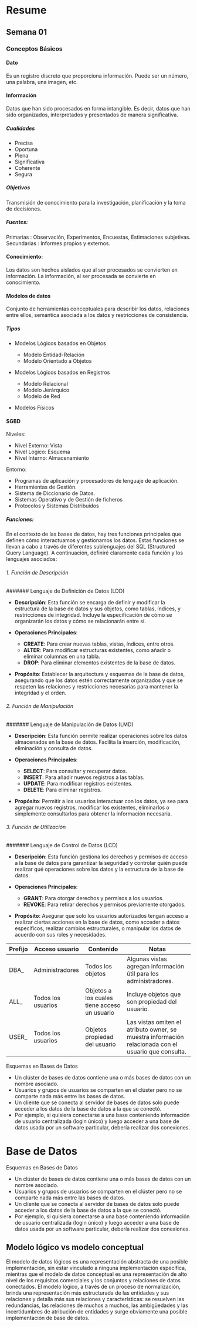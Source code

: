 # Resume

## Semana 01

### Conceptos Básicos

#### Dato

Es un registro discreto que proporciona información. Puede ser un número, una palabra, una imagen, etc.

#### Información

Datos que han sido procesados en forma intangible. Es decir, datos que han sido organizados, interpretados y presentados de manera significativa.

##### Cualidades
- Precisa
- Oportuna
- Plena
- Significativa
- Coherente
- Segura

##### Objetivos
Transmisión de conocimiento para la investigación, planificación y la toma de decisiones.

##### Fuentes:
Primarias : Observación, Experimentos, Encuestas, Estimaciones subjetivas.
Secundarias : Informes propios y externos.

#### Conocimiento:

Los datos son hechos aislados que al ser procesados se convierten en información. La información, al ser procesada se convierte en conocimiento.

#### Modelos de datos

Conjunto de herramientas conceptuales para describir los datos, relaciones entre ellos, semántica asociada a los datos y restricciones de consistencia.

##### Tipos

- Modelos Lógicos basados en Objetos
  - Modelo Entidad-Relación
  - Modelo Orientado a Objetos

- Modelos Lógicos basados en Registros
  - Modelo Relacional
  - Modelo Jerárquico
  - Modelo de Red
- Modelos Físicos

#### SGBD

Niveles:

- Nivel Externo: Vista
- Nivel Logico: Esquema
- Nivel Interno: Almacenamiento

Entorno:

- Programas de aplicación y procesadores de lenguaje de aplicación.
- Herramientas de Gestión.
- Sistema de Diccionario de Datos.
- Sistemas Operativo y de Gestión de ficheros
- Protocolos y Sistemas Distribuidos

##### Funciones:

En el contexto de las bases de datos, hay tres funciones principales que definen cómo interactuamos y gestionamos los datos. Estas funciones se llevan a cabo a través de diferentes sublenguajes del SQL (Structured Query Language). A continuación, definiré claramente cada función y los lenguajes asociados:

###### 1. Función de Descripción

####### Lenguaje de Definición de Datos (LDD)

- **Descripción**: Esta función se encarga de definir y modificar la estructura de la base de datos y sus objetos, como tablas, índices, y restricciones de integridad. Incluye la especificación de cómo se organizarán los datos y cómo se relacionarán entre sí.
  
- **Operaciones Principales**: 
  - **CREATE**: Para crear nuevas tablas, vistas, índices, entre otros.
  - **ALTER**: Para modificar estructuras existentes, como añadir o eliminar columnas en una tabla.
  - **DROP**: Para eliminar elementos existentes de la base de datos.

- **Propósito**: Establecer la arquitectura y esquemas de la base de datos, asegurando que los datos estén correctamente organizados y que se respeten las relaciones y restricciones necesarias para mantener la integridad y el orden.

###### 2. Función de Manipulación

####### Lenguaje de Manipulación de Datos (LMD)

- **Descripción**: Esta función permite realizar operaciones sobre los datos almacenados en la base de datos. Facilita la inserción, modificación, eliminación y consulta de datos.
  
- **Operaciones Principales**: 
  - **SELECT**: Para consultar y recuperar datos.
  - **INSERT**: Para añadir nuevos registros a las tablas.
  - **UPDATE**: Para modificar registros existentes.
  - **DELETE**: Para eliminar registros.

- **Propósito**: Permitir a los usuarios interactuar con los datos, ya sea para agregar nuevos registros, modificar los existentes, eliminarlos o simplemente consultarlos para obtener la información necesaria.

###### 3. Función de Utilización

####### Lenguaje de Control de Datos (LCD)

- **Descripción**: Esta función gestiona los derechos y permisos de acceso a la base de datos para garantizar la seguridad y controlar quién puede realizar qué operaciones sobre los datos y la estructura de la base de datos.
  
- **Operaciones Principales**: 
  - **GRANT**: Para otorgar derechos y permisos a los usuarios.
  - **REVOKE**: Para retirar derechos y permisos previamente otorgados.

- **Propósito**: Asegurar que solo los usuarios autorizados tengan acceso a realizar ciertas acciones en la base de datos, como acceder a datos específicos, realizar cambios estructurales, o manipular los datos de acuerdo con sus roles y necesidades.




| Prefijo | Acceso usuario        | Contenido                          | Notas                                                                 |
|---------|----------------------|------------------------------------|-----------------------------------------------------------------------|
| DBA_    | Administradores      | Todos los objetos                  | Algunas vistas agregan información útil para los administradores.     |
| ALL_    | Todos los usuarios   | Objetos a los cuales tiene acceso un usuario | Incluye objetos que son propiedad del usuario.                        |
| USER_   | Todos los usuarios   | Objetos propiedad del usuario       | Las vistas omiten el atributo owner, se muestra información relacionada con el usuario que consulta.           |


Esquemas en Bases de Datos
- Un clúster de bases de datos contiene una o más bases de datos con un nombre asociado.
- Usuarios y grupos de usuarios se comparten en el clúster pero no se comparte nada más entre las bases de datos.
- Un cliente que se conecta al servidor de bases de datos solo puede acceder a los datos de la base de datos a la que se conectó.
- Por ejemplo, si quisiera conectarse a una base conteniendo información de usuario centralizada (login único) y luego acceder a una base de datos usada por un software particular, debería realizar dos conexiones.

# Base de Datos

Esquemas en Bases de Datos
- Un clúster de bases de datos contiene una o más bases de datos con un nombre asociado.
- Usuarios y grupos de usuarios se comparten en el clúster pero no se comparte nada más entre las bases de datos.
- Un cliente que se conecta al servidor de bases de datos solo puede acceder a los datos de la base de datos a la que se conectó.
- Por ejemplo, si quisiera conectarse a una base conteniendo información de usuario centralizada (login único) y luego acceder a una base de datos usada por un software particular, debería realizar dos conexiones.


## Modelo lógico vs modelo conceptual

 El modelo de datos lógicos es una representación abstracta de una posible implementación, sin estar vinculado a ninguna implementación específica, mientras que el modelo de datos conceptual es una representación de alto nivel de los requisitos comerciales y los conjuntos y relaciones de datos conectados. El modelo lógico, a través de un proceso de normalización, brinda una representación más estructurada de las entidades y sus relaciones y detalla más sus relaciones y características: se resuelven las redundancias, las relaciones de muchos a muchos, las ambigüedades y las incertidumbres de atribución de entidades y surge obviamente una posible implementación de base de datos.
